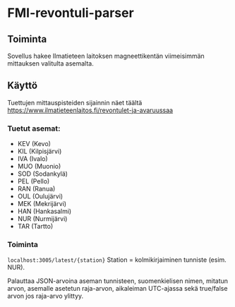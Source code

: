 # FMI-revontuli-parser

## Toiminta
Sovellus hakee Ilmatieteen laitoksen magneettikentän viimeisimmän mittauksen valitulta asemalta.
## Käyttö
Tuettujen mittauspisteiden sijainnin näet täältä
https://www.ilmatieteenlaitos.fi/revontulet-ja-avaruussaa

### Tuetut asemat:
- KEV (Kevo)
- KIL (Kilpisjärvi)
- IVA (Ivalo)
- MUO (Muonio)
- SOD (Sodankylä)
- PEL (Pello)
- RAN (Ranua)
- OUL (Oulujärvi)
- MEK (Mekrijärvi)
- HAN (Hankasalmi)
- NUR (Nurmijärvi)
- TAR (Tartto)
### Toiminta
 `localhost:3005/latest/{station}` 
 Station = kolmikirjaiminen tunniste (esim. NUR).
 
 Palauttaa JSON-arvoina aseman tunnisteen, suomenkielisen nimen, mitatun arvon, asemalle asetetun raja-arvon, aikaleiman UTC-ajassa sekä true/false arvon jos raja-arvo ylittyy.
